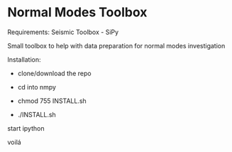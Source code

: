 # Normal Modes Toolbox

Requirements: Seismic Toolbox - SiPy

Small toolbox to help with data preparation for normal modes investigation

Installation:

- clone/download the repo

- cd into nmpy

- chmod 755 INSTALL.sh

- ./INSTALL.sh



start ipython

voilá